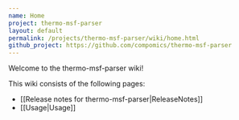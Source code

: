```yaml
---
name: Home
project: thermo-msf-parser
layout: default
permalink: /projects/thermo-msf-parser/wiki/home.html
github_project: https://github.com/compomics/thermo-msf-parser
---
```


Welcome to the thermo-msf-parser wiki!

This wiki consists of the following pages:

  * [[Release notes for thermo-msf-parser|ReleaseNotes]]
  * [[Usage|Usage]]